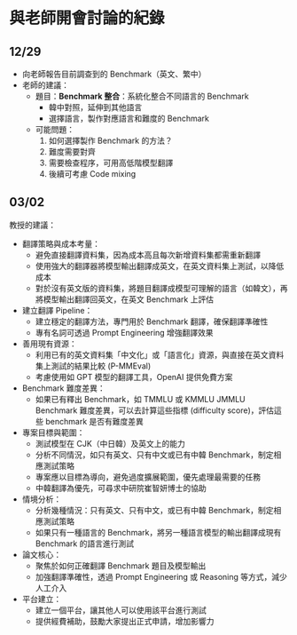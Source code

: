 # 與老師開會討論的紀錄
## 12/29
- 向老師報告目前調查到的 Benchmark（英文、繁中）
- 老師的建議：
  - 題目：**Benchmark 整合**：系統化整合不同語言的 Benchmark
    - 韓中對照，延伸到其他語言
    - 選擇語言，製作對應語言和難度的 Benchmark
  - 可能問題：
    1. 如何選擇製作 Benchmark 的方法？
    2. 難度需要對齊
    3. 需要檢查程序，可用高低階模型翻譯
    4. 後續可考慮 Code mixing

## 03/02
教授的建議：
- 翻譯策略與成本考量：
  - 避免直接翻譯資料集，因為成本高且每次新增資料集都需重新翻譯
  - 使用強大的翻譯器將模型輸出翻譯成英文，在英文資料集上測試，以降低成本
  - 對於沒有英文版的資料集，將題目翻譯成模型可理解的語言（如韓文），再將模型輸出翻譯回英文，在英文 Benchmark 上評估
- 建立翻譯 Pipeline：
  - 建立穩定的翻譯方法，專門用於 Benchmark 翻譯，確保翻譯準確性
  - 專有名詞可透過 Prompt Engineering 增強翻譯效果
- 善用現有資源：
  - 利用已有的英文資料集「中文化」或「語言化」資源，與直接在英文資料集上測試的結果比較 (P-MMEval)
  - 考慮使用如 GPT 模型的翻譯工具，OpenAI 提供免費方案
- Benchmark 難度差異：
  - 如果已有釋出 Benchmark，如 TMMLU 或 KMMLU JMMLU Benchmark 難度差異，可以去計算這些指標 (difficulty score)，評估這些 benchmark 是否有難度差異
- 專案目標與範圍：
  - 測試模型在 CJK（中日韓）及英文上的能力
  - 分析不同情況，如只有英文、只有中文或已有中韓 Benchmark，制定相應測試策略
  - 專案應以目標為導向，避免過度擴展範圍，優先處理最需要的任務
  - 中韓翻譯為優先，可尋求中研院崔智妍博士的協助
- 情境分析：
  - 分析幾種情況：只有英文、只有中文，或已有中韓 Benchmark，制定相應測試策略
  - 如果只有一種語言的 Benchmark，將另一種語言模型的輸出翻譯成現有 Benchmark 的語言進行測試
- 論文核心：
  - 聚焦於如何正確翻譯 Benchmark 題目及模型輸出
  - 加強翻譯準確性，透過 Prompt Engineering 或 Reasoning 等方式，減少人工介入
- 平台建立：
  - 建立一個平台，讓其他人可以使用該平台進行測試
  - 提供經費補助，鼓勵大家提出正式申請，增加影響力
